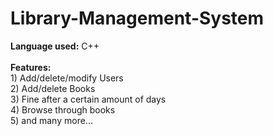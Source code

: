 # Library-Management-System

<b>Language used:</b> C++
<br><br><b>Features:</b> <br>1) Add/delete/modify Users <br>2) Add/delete Books <br>3) Fine after a certain amount of days <br>4) Browse through books <br>5) and many more...

